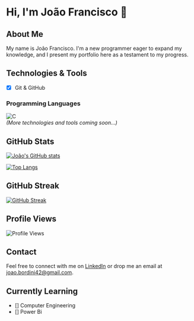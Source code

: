 # Hi, I'm João Francisco 👋

## About Me
My name is João Francisco. I'm a new programmer eager to expand my knowledge, and I present my portfolio here as a testament to my progress.

## Technologies & Tools
- [x] Git & GitHub

### Programming Languages
![C](https://img.shields.io/badge/C-BB86FC.svg?style=flat&logo=c&logoColor=000000)  
*(More technologies and tools coming soon…)*

## GitHub Stats
[![João's GitHub stats](https://github-readme-stats.vercel.app/api?username=JFScripts&show_icons=true&bg_color=000000&title_color=BB86FC&text_color=FFFFFF&icon_color=BB86FC)](https://github.com/JFScripts)

[![Top Langs](https://github-readme-stats.vercel.app/api/top-langs/?username=JFScripts&layout=compact&bg_color=000000&title_color=BB86FC&text_color=FFFFFF&icon_color=BB86FC)](https://github.com/JFScripts)

## GitHub Streak
[![GitHub Streak](https://github-readme-streak-stats.herokuapp.com/?user=JFScripts&background=000000&ring=BB86FC&fire=BB86FC&currStreakNum=BB86FC&sideNums=FFFFFF&sideLabels=FFFFFF)](https://github.com/JFScripts)

## Profile Views
![Profile Views](https://komarev.com/ghpvc/?username=JFScripts&color=BB86FC)

## Contact
Feel free to connect with me on [LinkedIn](https://www.linkedin.com/in/joao-francisco-bordini-ferreira) or drop me an email at [joao.bordini42@gmail.com](mailto:joao.bordini42@gmail.com).

## Currently Learning
- [] Computer Engineering
- [] Power Bi
